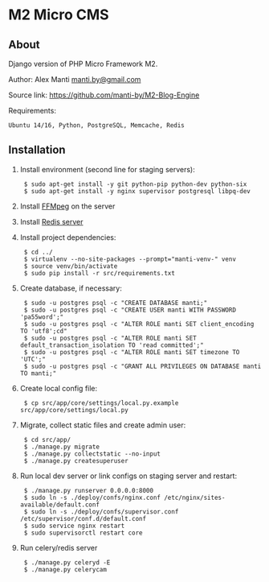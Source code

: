 M2 Micro CMS
============


About
-----

Django version of PHP Micro Framework M2.

Author: Alex Manti <manti.by@gmail.com>

Source link: https://github.com/manti-by/M2-Blog-Engine

Requirements:

    Ubuntu 14/16, Python, PostgreSQL, Memcache, Redis


Installation
-------------

1. Install environment (second line for staging servers):

        $ sudo apt-get install -y git python-pip python-dev python-six    
        $ sudo apt-get install -y nginx supervisor postgresql libpq-dev


2. Install [FFMpeg](https://trac.ffmpeg.org/wiki/CompilationGuide/Ubuntu) on the server


3. Install [Redis server](https://redis.io/download)


4. Install project dependencies:

        $ cd ../
        $ virtualenv --no-site-packages --prompt="manti-venv-" venv
        $ source venv/bin/activate
        $ sudo pip install -r src/requirements.txt


5. Create database, if necessary:

        $ sudo -u postgres psql -c "CREATE DATABASE manti;"
        $ sudo -u postgres psql -c "CREATE USER manti WITH PASSWORD 'pa55word';"
        $ sudo -u postgres psql -c "ALTER ROLE manti SET client_encoding TO 'utf8';cd"
        $ sudo -u postgres psql -c "ALTER ROLE manti SET default_transaction_isolation TO 'read committed';"
        $ sudo -u postgres psql -c "ALTER ROLE manti SET timezone TO 'UTC';"
        $ sudo -u postgres psql -c "GRANT ALL PRIVILEGES ON DATABASE manti TO manti;"


6. Create local config file:

        $ cp src/app/core/settings/local.py.example src/app/core/settings/local.py


7. Migrate, collect static files and create admin user:

        $ cd src/app/
        $ ./manage.py migrate
        $ ./manage.py collectstatic --no-input
        $ ./manage.py createsuperuser


8. Run local dev server or link configs on staging server and restart:

        $ ./manage.py runserver 0.0.0.0:8000
        $ sudo ln -s ./deploy/confs/nginx.conf /etc/nginx/sites-available/default.conf
        $ sudo ln -s ./deploy/confs/supervisor.conf /etc/supervisor/conf.d/default.conf
        $ sudo service nginx restart
        $ sudo supervisorctl restart core
    

9. Run celery/redis server

        $ ./manage.py celeryd -E
        $ ./manage.py celerycam